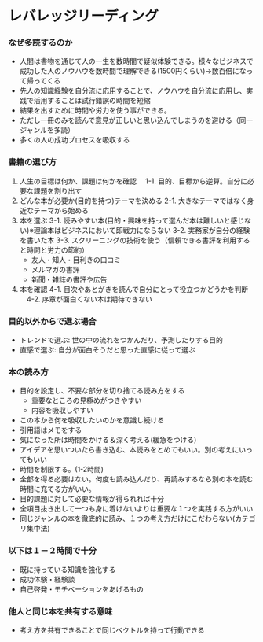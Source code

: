 # レバレッジリーディング
### なぜ多読するのか
- 人間は書物を通じて人の一生を数時間で疑似体験できる。様々なビジネスで成功した人のノウハウを数時間で理解できる(1500円くらい)->数百倍になって帰ってくる
- 先人の知識経験を自分流に応用することで、ノウハウを自分流に応用し、実践で活用することは試行錯誤の時間を短縮
- 結果を出すために時間や労力を使う事ができる。
- ただし一冊のみを読んで意見が正しいと思い込んでしまうのを避ける（同一ジャンルを多読）
- 多くの人の成功プロセスを吸収する

### 書籍の選び方
1. 人生の目標は何か、課題は何かを確認
　1-1. 目的、目標から逆算。自分に必要な課題を割り出す
2. どんな本が必要か(目的を持つ)テーマを決める
  2-1. 大きなテーマではなく身近なテーマから始める
3. 本を選ぶ
  3-1. 読みやすい本(目的・興味を持って選んだ本は難しいと感じない)※理論本はビジネスにおいて即戦力にならない
  3-2. 実務家が自分の経験を書いた本
  3-3. スクリーニングの技術を使う（信頼できる書評を利用すると時間と労力の節約）
    - 友人・知人・目利きの口コミ
    - メルマガの書評
    - 新聞・雑誌の書評や広告
4. 本を確認
  4-1. 目次やあとがきを読んで自分にとって役立つかどうかを判断
　4-2. 序章が面白くない本は期待できない

### 目的以外からで選ぶ場合
- トレンドで選ぶ: 世の中の流れをつかんだり、予測したりする目的
- 直感で選ぶ: 自分が面白そうだと思った直感に従って選ぶ

### 本の読み方
- 目的を設定し、不要な部分を切り捨てる読み方をする
  - 重要なところの見極めがつきやすい
  - 内容を吸収しやすい
- この本から何を吸収したいのかを意識し続ける
- 引用語はメモをする
- 気になった所は時間をかける＆深く考える(緩急をつける)
- アイデアを思いついたら書き込む、本読みをとめてもいい。別の考えにいってもいい
- 時間を制限する。(1-2時間)
- 全部を得る必要はない。何度も読み込んだり、再読みするなら別の本を読む時間に充てる方がいい。
- 目的課題に対して必要な情報が得られれば十分
- 全項目抜き出して一つも身に着けないよりは重要な１つを実践する方がいい
- 同じジャンルの本を徹底的に読み、１つの考え方だけにこだわらない(カテゴリ集中法)

### 以下は１－２時間で十分
- 既に持っている知識を強化する
- 成功体験・経験談
- 自己啓発・モチベーションをあげるもの

### 他人と同じ本を共有する意味
- 考え方を共有できることで同じベクトルを持って行動できる
